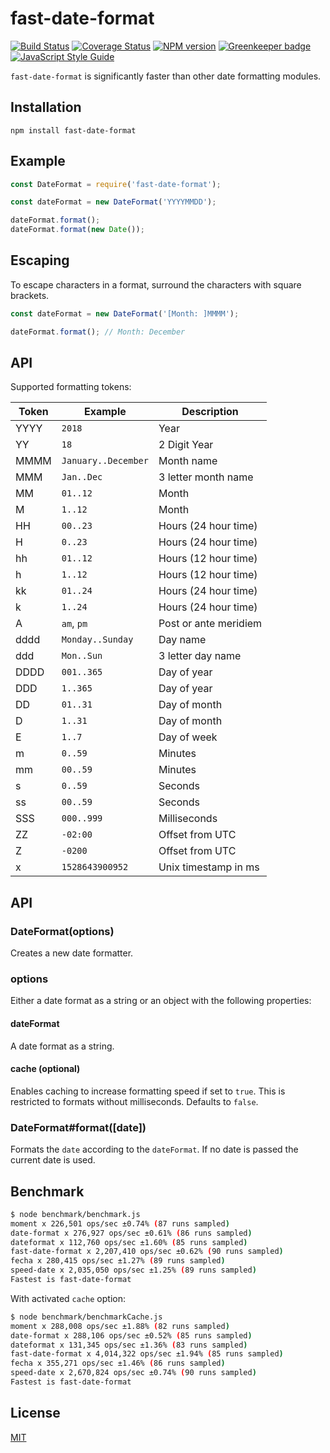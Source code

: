 # fast-date-format

[![Build Status](https://travis-ci.org/SerayaEryn/fast-date-format.svg?branch=master)](https://travis-ci.org/SerayaEryn/fast-date-format)
[![Coverage Status](https://coveralls.io/repos/github/SerayaEryn/fast-date-format/badge.svg?branch=master)](https://coveralls.io/github/SerayaEryn/fast-date-format?branch=master)
[![NPM version](https://img.shields.io/npm/v/fast-date-format.svg?style=flat)](https://www.npmjs.com/package/fast-date-format) [![Greenkeeper badge](https://badges.greenkeeper.io/SerayaEryn/fast-date-format.svg)](https://greenkeeper.io/)
[![JavaScript Style Guide](https://img.shields.io/badge/code_style-standard-brightgreen.svg)](https://standardjs.com)

`fast-date-format` is significantly faster than other date formatting modules. 

## Installation
```
npm install fast-date-format
```
## Example

```js
const DateFormat = require('fast-date-format');

const dateFormat = new DateFormat('YYYYMMDD');

dateFormat.format();
dateFormat.format(new Date());
```

## Escaping

To escape characters in a format, surround the characters with square brackets.

```js
const dateFormat = new DateFormat('[Month: ]MMMM');

dateFormat.format(); // Month: December
```

## API

Supported formatting tokens:

| Token         | Example	           | Description           |
| ------------- | ------------------ |---------------------- |
| YYYY          | `2018`             | Year                  |
| YY            | `18`               | 2 Digit Year          |
| MMMM          | `January..December`| Month name            |
| MMM           | `Jan..Dec`         | 3 letter month name   |
| MM            | `01..12`           | Month                 |
| M             | `1..12`            | Month                 |
| HH            | `00..23`           | Hours (24 hour time)  |
| H             | `0..23`            | Hours (24 hour time)  |
| hh            | `01..12`           | Hours (12 hour time)  |
| h             | `1..12`            | Hours (12 hour time)  |
| kk            | `01..24`           | Hours (24 hour time)  |
| k             | `1..24`            | Hours (24 hour time)  |
| A             | `am`, `pm`         | Post or ante meridiem |
| dddd          | `Monday..Sunday`   | Day name              |
| ddd           | `Mon..Sun`         | 3 letter day name    |
| DDDD          | `001..365`         | Day of year          |
| DDD           | `1..365`           | Day of year          |
| DD            | `01..31`           | Day of month         |
| D             | `1..31`            | Day of month         |
| E             | `1..7`             | Day of week          |
| m             | `0..59`            | Minutes              |
| mm            | `00..59`           | Minutes              |
| s             | `0..59`            | Seconds              |
| ss            | `00..59`           | Seconds              |
| SSS           | `000..999`         | Milliseconds         |
| ZZ            | `-02:00`           | Offset from UTC      |
| Z             | `-0200`            | Offset from UTC      |
| x             | `1528643900952`    | Unix timestamp in ms |

## API

### DateFormat(options)

Creates a new date formatter.

### options

Either a date format as a string or an object with the following properties:

#### dateFormat

A date format as a string.

#### cache (optional)

Enables caching to increase formatting speed if set to `true`. This is restricted to formats without milliseconds. Defaults to `false`.

### DateFormat#format([date])

Formats the `date` according to the `dateFormat`. If no date is passed the current date is used.

## Benchmark

```bash
$ node benchmark/benchmark.js
moment x 226,501 ops/sec ±0.74% (87 runs sampled)
date-format x 276,927 ops/sec ±0.61% (86 runs sampled)
dateformat x 112,760 ops/sec ±1.60% (85 runs sampled)
fast-date-format x 2,207,410 ops/sec ±0.62% (90 runs sampled)
fecha x 280,415 ops/sec ±1.27% (89 runs sampled)
speed-date x 2,035,050 ops/sec ±1.25% (89 runs sampled)
Fastest is fast-date-format
```

With activated `cache` option:

```bash
$ node benchmark/benchmarkCache.js
moment x 288,008 ops/sec ±1.88% (82 runs sampled)
date-format x 288,106 ops/sec ±0.52% (85 runs sampled)
dateformat x 131,345 ops/sec ±1.36% (83 runs sampled)
fast-date-format x 4,014,322 ops/sec ±1.94% (85 runs sampled)
fecha x 355,271 ops/sec ±1.46% (86 runs sampled)
speed-date x 2,670,824 ops/sec ±0.74% (90 runs sampled)
Fastest is fast-date-format
```

## License

[MIT](./LICENSE)
